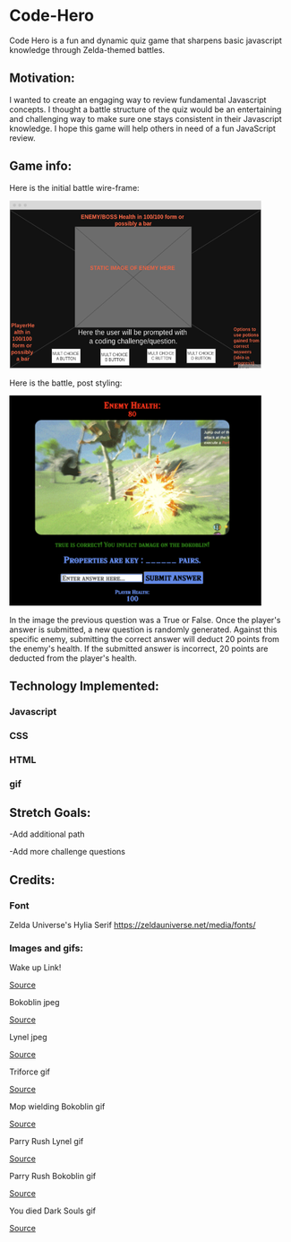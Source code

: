 # Code-Hero

Code Hero is a fun and dynamic quiz game that sharpens basic javascript knowledge through Zelda-themed battles. 

<!-- Play the game [here](code-hero.surge.sh). -->

## Motivation: 
I wanted to create an engaging way to review fundamental Javascript concepts. I thought a battle structure of the quiz would be an entertaining and challenging way to make sure one  stays consistent in their Javascript knowledge. I hope this game will help others in need of a fun JavaScript review.

## Game info:

Here is the initial battle wire-frame:
<p></p>
<img src="./Images/Battle%20Screen%20Wireframe.png" width="450" height="300">


Here is the battle, post styling:
<p></p>
<img src="./Images/currentBattle.png" width="450" height="375">     

In the image the previous question was a True or False.
Once the player's answer is submitted, a new question is randomly generated. Against this specific enemy, submitting the correct answer will deduct 20 points from the enemy's health. If the submitted answer is incorrect, 20 points are deducted from the player's health.


## Technology Implemented:
### Javascript
<p></p>

### CSS

<p></p>

### HTML

<p></p>

### gif

## Stretch Goals:
-Add additional path
<p></p>
-Add more challenge questions
<p></p>

## Credits:

### Font

Zelda Universe's Hylia Serif
https://zeldauniverse.net/media/fonts/

### Images and gifs:
<p></p>
Wake up Link!
<p></p>
    
[Source](https://gfycat.com/sociableaggravatingalligator)

<p></p>
Bokoblin jpeg
<p></p>

[Source](https://oyster.ignimgs.com/mediawiki/apis.ign.com/the-legend-of-zelda-hd/8/88/Bokoblin_pose.jpg)

<p></p>
Lynel jpeg
<p></p>

[Source](https://www.zeldadungeon.net/wiki/images/9/9e/Gold-lynel-artwork.jpg)

<p></p>
Triforce gif
<p></p>

[Source](https://c.tenor.com/S7yo_fqS9GMAAAAM/triforce-ocarina-of-time.gif)

<p></p>
Mop wielding Bokoblin gif
<p></p>

[Source](https://64.media.tumblr.com/8a88c081f5acd1242b4d9e8b792027f8/tumblr_oju8glnAMJ1vy313ho1_500.gifv)

<p></p>
Parry Rush Lynel gif
<p></p>

[Source](https://i.makeagif.com/save/T9JLLu)

<p></p>
Parry Rush Bokoblin gif
<p></p>

[Source](https://64.media.tumblr.com/4f6915cc62d98e7a148f73e4db96cf7c/tumblr_om5t0xlru51tulcmho1_500.gif)

<p></p>
You died Dark Souls gif
<p></p>

[Source](https://i.giphy.com/media/TbONGqAdpTWQW3Hz5V/giphy.webp)
